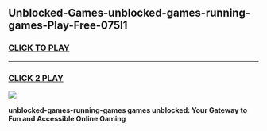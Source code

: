 
## Unblocked-Games-unblocked-games-running-games-Play-Free-075l1
<h3>
<a href="https://premium76.site?title=unblocked-games-running-games&ref=17A">CLICK TO PLAY</a></h3>
<hr>

<h3>
<a href="https://premium76.site?title=unblocked-games-running-games&ref=17A">CLICK 2 PLAY</a>
  
</h3>

<a href="https://premium76.site?title=unblocked-games-running-games&ref=17A"><img src="https://clearcache.store/games.png"></a>


**unblocked-games-running-games games unblocked: Your Gateway to Fun and Accessible Online Gaming**
